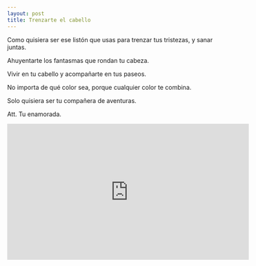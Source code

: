 ```yaml
---
layout: post
title: Trenzarte el cabello
---
```


<p style='text-align: justify;'> </p>

<p style='text-align: justify;'> 
  
<p> Como quisiera ser ese listón que usas para trenzar tus tristezas, y sanar juntas. </p>
<p> Ahuyentarte los fantasmas que rondan tu cabeza. </p>
<p> Vivir en tu cabello y acompañarte en tus paseos. </p>
<p> No importa de qué color sea, porque cualquier color te combina. </p>
<p> Solo quisiera ser tu compañera de aventuras. </p>

</p>

Att. Tu enamorada.

<iframe width="560" height="315" src="https://www.youtube.com/embed/ksiY_0HO-2o" frameborder="0" allow="accelerometer; encrypted-media; gyroscope; picture-in-picture" allow="autoplay" allowfullscreen></iframe>
